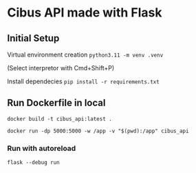 # Cibus API made with Flask

## Initial Setup

Virtual environment creation
```python3.11 -m venv .venv```

(Select interpretor with Cmd+Shift+P)


Install dependecies
```pip install -r requirements.txt```


## Run Dockerfile in local

```
docker build -t cibus_api:latest . 
```
```
docker run -dp 5000:5000 -w /app -v "$(pwd):/app" cibus_api
```

### Run with autoreload
```
flask --debug run
```